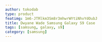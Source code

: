 ```yaml
---
author: tokodab
type: product
featimg: 1m6-JTRlkm3Sm8r3mhwrWYtiNhvYdOubJ
title: Dwyane Wade Samsung Galaxy S9 Case
tags: [samsung, galaxy, s9]
category: [samsung]
---
```

